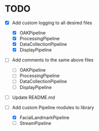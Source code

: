 # TODO

- [x] Add custom logging to all desired files
	- [x] OAKPipeline
	- [x] ProcessingPipeline
	- [x] DataCollectionPipeline
	- [x] DisplayPipeline
- [ ] Add comments to the same above files
	- [ ] OAKPipeline
	- [ ] ProcessingPipeline
	- [ ] DataCollectionPipeline
	- [ ] DisplayPipeline
- [ ] Update README.md

- [ ] Add custom Pipeline modules to library
	- [x] FacialLandmarkPipeline
	- [ ] StreamPipeline

